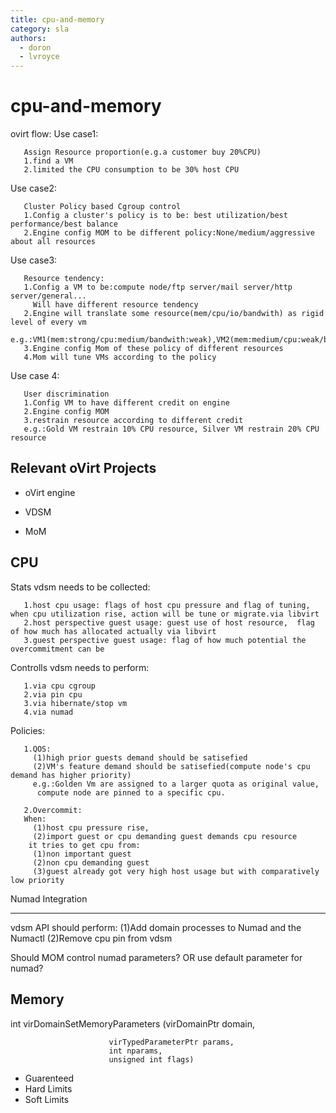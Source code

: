 ```yaml
---
title: cpu-and-memory
category: sla
authors:
  - doron
  - lvroyce
---
```


# cpu-and-memory

ovirt flow: Use case1:

       Assign Resource proportion(e.g.a customer buy 20%CPU)
       1.find a VM
       2.limited the CPU consumption to be 30% host CPU

Use case2:

       Cluster Policy based Cgroup control
       1.Config a cluster's policy is to be: best utilization/best performance/best balance
       2.Engine config MOM to be different policy:None/medium/aggressive about all resources

Use case3:

       Resource tendency:
       1.Config a VM to be:compute node/ftp server/mail server/http server/general...
         Will have different resource tendency
       2.Engine will translate some resource(mem/cpu/io/bandwith) as rigid level of every vm
       e.g.:VM1(mem:strong/cpu:medium/bandwith:weak),VM2(mem:medium/cpu:weak/bandwith:strong)
       3.Engine config Mom of these policy of different resources
       4.Mom will tune VMs according to the policy

Use case 4:

       User discrimination
       1.Config VM to have different credit on engine
       2.Engine config MOM
       3.restrain resource according to different credit
       e.g.:Gold VM restrain 10% CPU resource, Silver VM restrain 20% CPU resource

## Relevant oVirt Projects

*   oVirt engine

<!-- -->

*   VDSM

<!-- -->

*   MoM

## CPU

Stats vdsm needs to be collected:

       1.host cpu usage: flags of host cpu pressure and flag of tuning, when cpu utilization rise, action will be tune or migrate.via libvirt
       2.host perspective guest usage: guest use of host resource,  flag of how much has allocated actually via libvirt
       3.guest perspective guest usage: flag of how much potential the overcommitment can be

Controlls vdsm needs to perform:

       1.via cpu cgroup
       2.via pin cpu
       3.via hibernate/stop vm
       4.via numad

Policies:

       1.QOS: 
         (1)high prior guests demand should be satisefied
         (2)VM's feature demand should be satisefied(compute node's cpu demand has higher priority)
         e.g.:Golden Vm are assigned to a larger quota as original value,
          compute node are pinned to a specific cpu.

       2.Overcommit:
       When:
         (1)host cpu pressure rise,
         (2)import guest or cpu demanding guest demands cpu resource
        it tries to get cpu from:
         (1)non important guest
         (2)non cpu demanding guest
         (3)guest already got very high host usage but with comparatively low priority

Numad Integration

------------------------------------------------------------------------

vdsm API should perform: (1)Add domain processes to Numad and the Numactl (2)Remove cpu pin from vdsm

Should MOM control numad parameters? OR use default parameter for numad?

## Memory

int virDomainSetMemoryParameters (virDomainPtr domain,

                          virTypedParameterPtr params, 
                          int nparams, 
                          unsigned int flags)

*   Guarenteed
*   Hard Limits
*   Soft Limits

